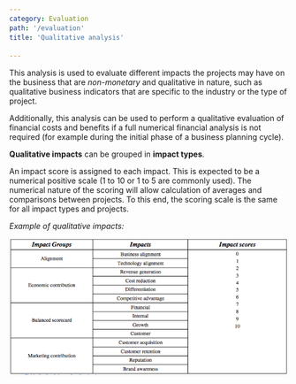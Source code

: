 ```yaml
---
category: Evaluation
path: '/evaluation'
title: 'Qualitative analysis'

---
```


This analysis is used to evaluate different impacts the projects may have on the business that are
_non-monetary_ and qualitative in nature, such as qualitative business indicators that are specific
to the industry or the type of project.

Additionally, this analysis can be used to perform a qualitative evaluation of financial costs and
benefits if a full numerical financial analysis is not required (for example during the initial
phase of a business planning cycle).

**Qualitative impacts** can be grouped in **impact types**.

An impact score is assigned to each impact. This is expected to be a numerical positive scale
(1 to 10 or 1 to 5 are commonly used). The numerical nature of the scoring will allow calculation
of averages and comparisons between projects. To this end, the scoring scale is the same for all
impact types and projects.

_Example of qualitative impacts:_

![alt text](../images/eval_qualitative_impacts.png "Example of qualitative impacts")

